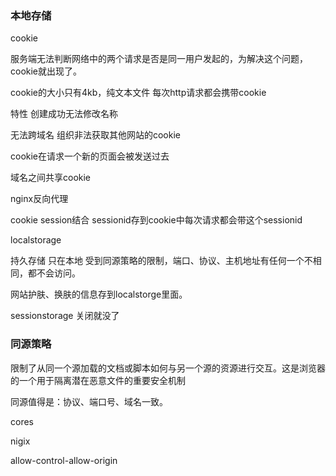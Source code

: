 <!--
 * @Author: dhj 17613071153@163.com
 * @Date: 2023-03-17 17:15:53
 * @LastEditors: dhj 17613071153@163.com
 * @LastEditTime: 2023-03-17 17:33:34
 * @FilePath: \vuepress\docs\docs\interweb\浏览器.md
 * @Description: 这是默认设置,请设置`customMade`, 打开koroFileHeader查看配置 进行设置: https://github.com/OBKoro1/koro1FileHeader/wiki/%E9%85%8D%E7%BD%AE
-->
### 本地存储

cookie

服务端无法判断网络中的两个请求是否是同一用户发起的，为解决这个问题，cookie就出现了。

cookie的大小只有4kb，纯文本文件 每次http请求都会携带cookie

特性 创建成功无法修改名称

无法跨域名 组织非法获取其他网站的cookie

cookie在请求一个新的页面会被发送过去

域名之间共享cookie 

nginx反向代理

cookie session结合 sessionid存到cookie中每次请求都会带这个sessionid

localstorage

持久存储 只在本地 受到同源策略的限制，端口、协议、主机地址有任何一个不相同，都不会访问。

网站护肤、换肤的信息存到localstorge里面。

sessionstorage 关闭就没了

### 同源策略

限制了从同一个源加载的文档或脚本如何与另一个源的资源进行交互。这是浏览器的一个用于隔离潜在恶意文件的重要安全机制

同源值得是：协议、端口号、域名一致。

cores

nigix

allow-control-allow-origin 

